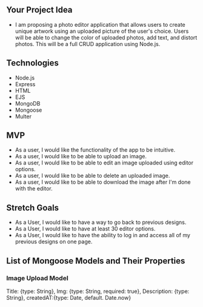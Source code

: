 ## Your Project Idea

- I am proposing a photo editor application that allows users to create unique artwork using an uploaded picture of the user's choice. Users will be able to change the color of uploaded photos, add text, and distort photos. This will be a full CRUD application using Node.js.

## Technologies

- Node.js
- Express
- HTML
- EJS
- MongoDB
- Mongoose
- Multer

## MVP

- As a user, I would like the functionality of the app to be intuitive.
- As a user, I would like to be able to upload an image.
- As a user, I would like to be able to edit an image uploaded using editor options.
- As a user, I would like to be able to delete an uploaded image.
- As a user, I would like to be able to download the image after I'm done with the editor.

## Stretch Goals

- As a User, I would like to have a way to go back to previous designs.
- As a User, I would like to have at least 30 editor options.
- As a User, I would like to have the ability to log in and access all of my previous designs on one page.

## List of Mongoose Models and Their Properties

### Image Upload Model

Title: {type: String}, Img: {type: String, required: true}, Description: {type: String}, createdAT:{type: Date, default. Date.now}

